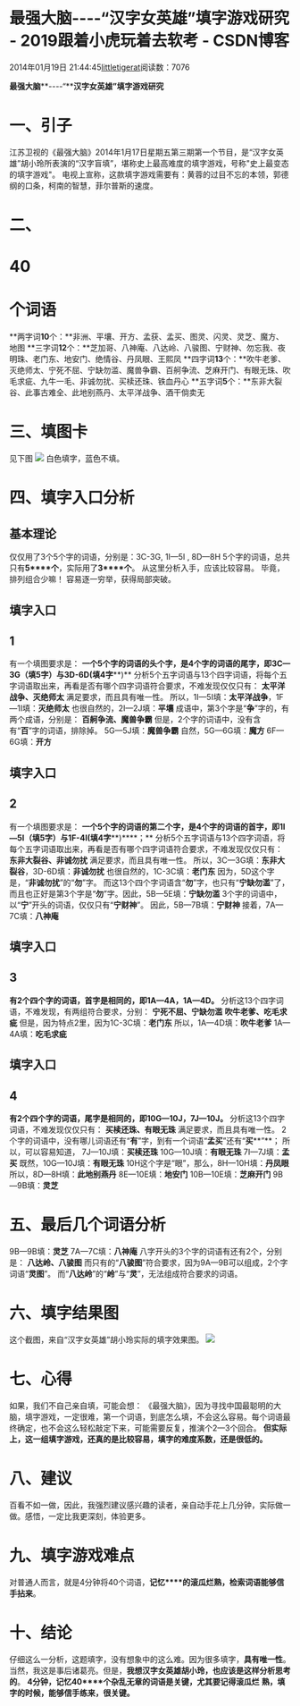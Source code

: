 
# 最强大脑----“汉字女英雄”填字游戏研究 - 2019跟着小虎玩着去软考 - CSDN博客

2014年01月19日 21:44:45[littletigerat](https://me.csdn.net/littletigerat)阅读数：7076


**最强大脑****----“****汉字女英雄”填字游戏研究**
# 一、引子
江苏卫视的《最强大脑》2014年1月17日星期五第三期第一个节目，是“汉字女英雄”胡小玲所表演的“汉字盲填”，堪称史上最高难度的填字游戏，号称"史上最变态的填字游戏"。
电视上宣称，这款填字游戏需要有：黄蓉的过目不忘的本领，郭德纲的口条，柯南的智慧，菲尔普斯的速度。
# 二、
# 40
# 个词语
**两字词****10****个：**非洲、平壤、开方、孟获、孟买、图灵、闪灵、灵芝、魔方、地图
**三字词****12****个：**芝加哥、八神庵、八达岭、八骏图、宁财神、勿忘我、夜明珠、老门东、地安门、绝情谷、丹凤眼、王熙凤
**四字词****13****个：**吹牛老爹、灭绝师太、宁死不屈、宁缺勿滥、魔兽争霸、百舸争流、芝麻开门、有眼无珠、吹毛求疵、九牛一毛、非诚勿扰、买椟还珠、铁血丹心
**五字词****5****个：**东非大裂谷、此事古难全、此地别燕丹、太平洋战争、酒干倘卖无
# 三、填图卡
见下图
![](https://img-blog.csdn.net/20140119214132265?watermark/2/text/aHR0cDovL2Jsb2cuY3Nkbi5uZXQvbGl0dGxldGlnZXJhdA==/font/5a6L5L2T/fontsize/400/fill/I0JBQkFCMA==/dissolve/70/gravity/Center)
白色填字，蓝色不填。
# 四、填字入口分析
## 基本理论
仅仅用了3个5个字的词语，分别是：3C-3G, 1I—5I , 8D—8H
5个字的词语，总共只有**5****个**，实际用了**3****个**。
从这里分析入手，应该比较容易。
毕竟，排列组合少嘛！
容易逐一穷举，获得局部突破。
## 填字入口
## 1
有一个填图要求是：
**一个****5****个字的词语的头个字，是****4****个字的词语的尾字，即****3C—3G****（填****5****字）与****3D-6D(****填****4****字****)**
分析5个五字词语与13个四字词语，将每个五字词语取出来，再看是否有哪个四字词语符合要求，不难发现仅仅只有：
**太平洋战争、灭绝师太**
满足要求，而且具有唯一性。
所以，1I—5I填：**太平洋战争**，1F—1I填：**灭绝师太**
也很自然的，2I—2J填：**平壤**
成语中，第3个字是“**争**”字的，有两个成语，分别是：
**百舸争流、魔兽争霸**
但是，2个字的词语中，没有含有“**百**”字的词语，排除掉。
5G—5J填：**魔兽争霸**
自然，5G—6G填：**魔方**
6F—6G填：**开方**

## 填字入口
## 2
有一个填图要求是：
**一个****5****个字的词语的第二个字，是****4****个字的词语的首字，即****1I—5I****（填****5****字）与****1F-4I(****填****4****字****)****；**
分析5个五字词语与13个四字词语，将每个五字词语取出来，再看是否有哪个四字词语符合要求，不难发现仅仅只有：
**东非大裂谷、非诚勿扰**
满足要求，而且具有唯一性。
所以，3C—3G填：**东非大裂谷**，3D-6D填：**非诚勿扰**
也很自然的，1C-3C填：**老门东**
因为，5D这个字是，“**非诚勿扰**”的“**勿**”字。
而这13个四个字词语含“**勿**”字，也只有“**宁缺勿滥**”了，而且也正好是第3个字是“**勿**”字。因此，5B—5E填：**宁缺勿滥**
3个字的词语中，以“**宁**”开头的词语，仅仅只有“**宁财神**”。
因此，5B—7B填：**宁财神**
接着，7A—7C填：**八神庵**

## 填字入口
## 3
**有****2****个四个字的词语，首字是相同的，即****1A—4A****，****1A—4D****。**
分析这13个四字词语，不难发现，有两组符合要求，分别：
**宁死不屈、宁缺勿滥**
**吹牛老爹、吃毛求疵**
但是，因为特点2里，因为1C-3C填：**老门东**
所以，1A—4D填：**吹牛老爹**
1A—4A填：**吃毛求疵**
## 填字入口
## 4
**有****2****个四个字的词语，尾字是相同的，即****10G—10J****，****7J—10J****。**
分析这13个四字词语，不难发现仅仅只有：
**买椟还珠、有眼无珠**
满足要求，而且具有唯一性。
2个字的词语中，没有哪儿词语还有“**有**”字，到有一个词语“**孟买**”还有“**买****”**；
所以，可以容易知道，
7J—10J填：**买椟还珠**
10G—10J填：**有眼无珠**
7I—7J填：**孟买**
既然，10G—10J填：**有眼无珠**
10H这个字是“眼”，那么，8H—10H填：**丹凤眼**
所以，8D—8H填：**此地别燕丹**
8E—10E填：**地安门**
10B—10E填：**芝麻开门**
9B—9B填：**灵芝**
# 五、最后几个词语分析
9B—9B填：**灵芝**
7A—7C填：**八神庵**
八字开头的3个字的词语有还有2个，分别是：
**八达岭、八骏图**
而只有的“**八骏图**”符合要求，因为9A—9B可以组成，2个字词语“**灵图**”。
而“**八达岭**”的“**岭**”与“**灵**”，无法组成符合要求的词语。

# 六、填字结果图
这个截图，来自“汉字女英雄”胡小玲实际的填字效果图。
![](https://img-blog.csdn.net/20140119214211468?watermark/2/text/aHR0cDovL2Jsb2cuY3Nkbi5uZXQvbGl0dGxldGlnZXJhdA==/font/5a6L5L2T/fontsize/400/fill/I0JBQkFCMA==/dissolve/70/gravity/Center)

# 七、心得
如果，我们不自己亲自填，可能会想：
《最强大脑》，因为寻找中国最聪明的大脑，填字游戏，一定很难，第一个词语，到底怎么填，不会这么容易。每个词语最终确定，也不会这么轻松敲定下来，可能需要反复，推演个2—3个回合。
**但实际上，这一组填字游戏，还真的是比较容易，填字的难度系数，还是很低的。**
# 八、建议
百看不如一做，因此，我强烈建议感兴趣的读者，亲自动手花上几分钟，实际做一做。感悟，一定比我更深刻，体验更多。
# 九、填字游戏难点
对普通人而言，就是4分钟将40个词语，**记忆****的滚瓜烂熟，检索词语能够信手拈来**。

# 十、结论
仔细这么一分析，这题填字，没有想象中的这么难。因为很多填字，**具有唯一性**。
当然，我这是事后诸葛亮。但是，**我想汉字女英雄胡小玲，也应该是这样分析思考的**。
**4****分钟，记忆****40****个杂乱无章的词语是关键，尤其要记得滚瓜烂**
**熟，填字的时候，能够信手练来，很关键。**

